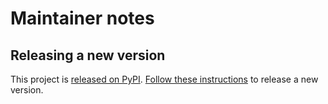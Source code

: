 # Maintainer notes

## Releasing a new version

This project is [released on PyPI](https://pypi.org/project/libcoveoc4ids/). [Follow these instructions](https://ocds-standard-development-handbook.readthedocs.io/en/latest/coding/#release-process) to release a new version.
